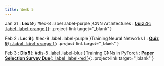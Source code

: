 ```yaml
---
title: Week 5
---
```


Jan 31
: **Lec 8**{: #lec-8 .label .label-purple }CNN Architectures
: [**Quiz 4**{: .label .label-orange }](https://www.gradescope.com/courses/480760){: .project-link target="_blank" }


Feb 2
: **Lec 9**{: #lec-9 .label .label-purple }Training Neural Networks I
: [**Quiz 5**{: .label .label-orange }](https://www.gradescope.com/courses/480760){: .project-link target="_blank" }


Feb 3
: **Dis 5**{: #dis-5 .label .label-blue }Training CNNs in PyTorch
: [**Paper Selection Survey Due**{: .label .label-red }](https://www.gradescope.com/courses/480760){: .project-link target="_blank" }